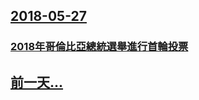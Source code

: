## [2018-05-27](/zh/news/2018/05/27/index.md)

### [2018年哥倫比亞總統選舉進行首輪投票 ](/zh/news/2018/05/27/2018年哥倫比亞總統選舉進行首輪投票.md)
## [前一天...](/zh/news/2018/05/26/index.md)


